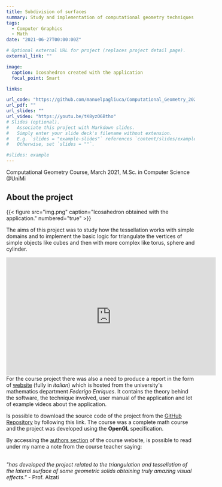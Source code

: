 ```yaml
---
title: Subdivision of surfaces
summary: Study and implementation of computational geometry techniques with OpenGL.
tags:
  - Computer Graphics
  - Math
date: "2021-06-27T00:00:00Z"

# Optional external URL for project (replaces project detail page).
external_link: ""

image:
  caption: Icosahedron created with the application
  focal_point: Smart

links:

url_code: "https://github.com/manuelpagliuca/Computational_Geometry_2021"
url_pdf: ""
url_slides: ""
url_video: "https://youtu.be/tK8yzO6Btho"
# Slides (optional).
#   Associate this project with Markdown slides.
#   Simply enter your slide deck's filename without extension.
#   E.g. `slides = "example-slides"` references `content/slides/example-slides.md`.
#   Otherwise, set `slides = ""`.

#slides: example
---
```

Computational Geometry Course, March 2021, M.Sc. in Computer Science @UniMi

## About the project
{{< figure src="img.png" caption="Icosahedron obtained with the application." numbered="true" >}}

The aims of this project was to study how the tessellation works with simple domains and to
implement the basic logic for triangulate the vertices of simple
objects like cubes and then with more complex like torus, sphere and cylinder.
<center><iframe width="560" height="315" src="https://www.youtube.com/embed/tK8yzO6Btho"
        title="YouTube video player" frameborder="0"
        allow="accelerometer; autoplay; clipboard-write; encrypted-media; gyroscope; picture-in-picture"
        allowfullscreen></iframe></center>
For the course project there was also a need to produce a report in the form of <a
    href="http://www.mat.unimi.it/users/alzati/Geometria_Computazionale_98-99/apps/trietas/index.html">website</a>
(fully in <i>italian</i>) which is hosted from the university's mathematics department <i>Federigo Enriques</i>. It contains
the theory behind the software, the technique involved, user manual of the application and lot of example videos about the application.

Is possible to download the source code of the project from the <a
    href="https://github.com/manuelpagliuca/Computational_Geometry_2021">GitHub Repository</a> by
following this link. The course was a complete math course and the project was developed using the
**OpenGL** specification.

By accessing the <a
    href="http://www.mat.unimi.it/users/alzati/Geometria_Computazionale_98-99/corso/autori.html">authors
    section</a> of the course website, is possible to read under my
name a note from the course teacher saying: <br><br>

*"has developed the project related to the triangulation and tessellation of the lateral
    surface of some geometric solids obtaining truly amazing visual effects."* - Prof. Alzati

